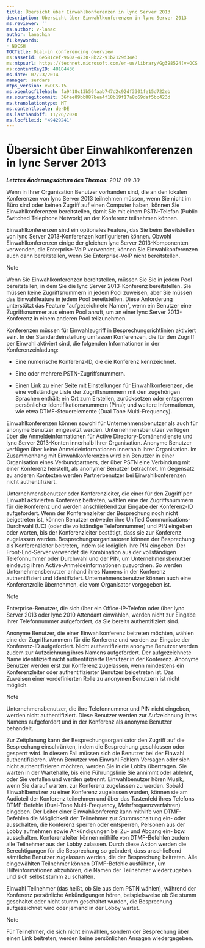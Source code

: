 ```yaml
---
title: Übersicht über Einwahlkonferenzen in lync Server 2013
description: Übersicht über Einwahlkonferenzen in lync Server 2013
ms.reviewer: ''
ms.author: v-lanac
author: lanachin
f1.keywords:
- NOCSH
TOCTitle: Dial-in conferencing overview
ms:assetid: 6e581cef-960a-4730-8b22-91b2129d34e3
ms:mtpsurl: https://technet.microsoft.com/en-us/library/Gg398524(v=OCS.15)
ms:contentKeyID: 48184436
ms.date: 07/23/2014
manager: serdars
mtps_version: v=OCS.15
ms.openlocfilehash: fa9418c13b56faab747d2c92df3301fe15d722eb
ms.sourcegitcommit: 36fee89bb887bea4f18b19f17a8c69daf5bc423d
ms.translationtype: MT
ms.contentlocale: de-DE
ms.lasthandoff: 11/26/2020
ms.locfileid: "49429241"
---
```

# <a name="overview-of-dial-in-conferencing-in-lync-server-2013"></a>Übersicht über Einwahlkonferenzen in lync Server 2013

<div data-xmlns="http://www.w3.org/1999/xhtml">

<div class="topic" data-xmlns="http://www.w3.org/1999/xhtml" data-msxsl="urn:schemas-microsoft-com:xslt" data-cs="https://msdn.microsoft.com/">

<div data-asp="https://msdn2.microsoft.com/asp">



</div>

<div id="mainSection">

<div id="mainBody">

<span> </span>

_**Letztes Änderungsdatum des Themas:** 2012-09-30_

Wenn in Ihrer Organisation Benutzer vorhanden sind, die an den lokalen Konferenzen von lync Server 2013 teilnehmen müssen, wenn Sie nicht im Büro sind oder keinen Zugriff auf einen Computer haben, können Sie Einwahlkonferenzen bereitstellen, damit Sie mit einem PSTN-Telefon (Public Switched Telephone Network) an der Konferenz teilnehmen können.

Einwahlkonferenzen sind ein optionales Feature, das Sie beim Bereitstellen von lync Server 2013-Konferenzen konfigurieren können. Obwohl Einwahlkonferenzen einige der gleichen lync Server 2013-Komponenten verwenden, die Enterprise-VoIP verwendet, können Sie Einwahlkonferenzen auch dann bereitstellen, wenn Sie Enterprise-VoIP nicht bereitstellen.

<div>


> [!NOTE]  
> Wenn Sie Einwahlkonferenzen bereitstellen, müssen Sie Sie in jedem Pool bereitstellen, in dem Sie die lync Server 2013-Konferenz bereitstellen. Sie müssen keine Zugriffsnummern in jedem Pool zuweisen, aber Sie müssen das Einwahlfeature in jedem Pool bereitstellen. Diese Anforderung unterstützt das Feature "aufgezeichnete Namen", wenn ein Benutzer eine Zugriffsnummer aus einem Pool anruft, um an einer lync Server 2013-Konferenz in einem anderen Pool teilzunehmen.



</div>

Konferenzen müssen für Einwahlzugriff in Besprechungsrichtlinien aktiviert sein. In der Standardeinstellung umfassen Konferenzen, die für den Zugriff per Einwahl aktiviert sind, die folgenden Informationen in der Konferenzeinladung:

  - Eine numerische Konferenz-ID, die die Konferenz kennzeichnet.

  - Eine oder mehrere PSTN-Zugriffsnummern.

  - Einen Link zu einer Seite mit Einstellungen für Einwahlkonferenzen, die eine vollständige Liste der Zugriffsnummern mit den zugehörigen Sprachen enthält; ein Ort zum Erstellen, zurücksetzen oder entsperren persönlicher Identifikationsnummern (Pins); und weitere Informationen, wie etwa DTMF-Steuerelemente (Dual Tone Multi-Frequency).

Einwahlkonferenzen können sowohl für Unternehmensbenutzer als auch für anonyme Benutzer eingesetzt werden. Unternehmensbenutzer verfügen über die Anmeldeinformationen für Active Directory-Domänendienste und lync Server 2013-Konten innerhalb Ihrer Organisation. Anonyme Benutzer verfügen über keine Anmeldeinformationen innerhalb Ihrer Organisation. Im Zusammenhang mit Einwahlkonferenzen wird ein Benutzer in einer Organisation eines Verbundpartners, der über PSTN eine Verbindung mit einer Konferenz herstellt, als anonymer Benutzer betrachtet. Im Gegensatz zu anderen Kontexten werden Partnerbenutzer bei Einwahlkonferenzen nicht authentifiziert.

Unternehmensbenutzer oder Konferenzleiter, die einer für den Zugriff per Einwahl aktivierten Konferenz beitreten, wählen eine der Zugriffsnummern für die Konferenz und werden anschließend zur Eingabe der Konferenz-ID aufgefordert. Wenn der Konferenzleiter der Besprechung noch nicht beigetreten ist, können Benutzer entweder ihre Unified Communications-Durchwahl (UC) (oder die vollständige Telefonnummer) und PIN eingeben oder warten, bis der Konferenzleiter bestätigt, dass sie zur Konferenz zugelassen werden. Besprechungsorganisatoren können der Besprechung als Konferenzleiter beitreten, indem sie lediglich ihre PIN eingeben. Der Front-End-Server verwendet die Kombination aus der vollständigen Telefonnummer oder Durchwahl und der PIN, um Unternehmensbenutzer eindeutig ihren Active-Anmeldeinformationen zuzuordnen. So werden Unternehmensbenutzer anhand ihres Namens in der Konferenz authentifiziert und identifiziert. Unternehmensbenutzer können auch eine Konferenzrolle übernehmen, die vom Organisator vorgegeben ist.

<div>


> [!NOTE]  
> Enterprise-Benutzer, die sich über ein Office-IP-Telefon oder über lync Server 2013 oder lync 2010 Attendant einwählen, werden nicht zur Eingabe Ihrer Telefonnummer aufgefordert, da Sie bereits authentifiziert sind.



</div>

Anonyme Benutzer, die einer Einwahlkonferenz beitreten möchten, wählen eine der Zugriffsnummern für die Konferenz und werden zur Eingabe der Konferenz-ID aufgefordert. Nicht authentifizierte anonyme Benutzer werden zudem zur Aufzeichnung ihres Namens aufgefordert. Der aufgezeichnete Name identifiziert nicht authentifizierte Benutzer in der Konferenz. Anonyme Benutzer werden erst zur Konferenz zugelassen, wenn mindestens ein Konferenzleiter oder authentifizierter Benutzer beigetreten ist. Das Zuweisen einer vordefinierten Rolle zu anonymen Benutzern ist nicht möglich.

<div>


> [!NOTE]  
> Unternehmensbenutzer, die ihre Telefonnummer und PIN nicht eingeben, werden nicht authentifiziert. Diese Benutzer werden zur Aufzeichnung ihres Namens aufgefordert und in der Konferenz als anonyme Benutzer behandelt.



</div>

Zur Zeitplanung kann der Besprechungsorganisator den Zugriff auf die Besprechung einschränken, indem die Besprechung geschlossen oder gesperrt wird. In diesem Fall müssen sich die Benutzer bei der Einwahl authentifizieren. Wenn Benutzer von Einwahl Fehlern Versagen oder sich nicht authentifizieren möchten, werden Sie in die Lobby übertragen. Sie warten in der Wartehalle, bis eine Führungslinie Sie annimmt oder ablehnt, oder Sie verfallen und werden getrennt. Einwahlbenutzer hören Musik, wenn Sie darauf warten, zur Konferenz zugelassen zu werden. Sobald Einwahlbenutzer zu einer Konferenz zugelassen wurden, können sie am Audioteil der Konferenz teilnehmen und über das Tastenfeld ihres Telefons DTMF-Befehle (Dual-Tone Multi-Frequency, Mehrfrequenzverfahren) eingeben. Der Leiter einer Einwahlkonferenz kann mithilfe von DTMF-Befehlen die Möglichkeit der Teilnehmer zur Stummschaltung ein- oder ausschalten, die Konferenz sperren oder entsperren, Personen aus der Lobby aufnehmen sowie Ankündigungen bei Zu- und Abgang ein- bzw. ausschalten. Konferenzleiter können mithilfe von DTMF-Befehlen zudem alle Teilnehmer aus der Lobby zulassen. Durch diese Aktion werden die Berechtigungen für die Besprechung so geändert, dass anschließend sämtliche Benutzer zugelassen werden, die der Besprechung beitreten. Alle eingewählten Teilnehmer können DTMF-Befehle ausführen, um Hilfeinformationen abzuhören, die Namen der Teilnehmer wiederzugeben und sich selbst stumm zu schalten.

Einwahl Teilnehmer (das heißt, ob Sie aus dem PSTN wählen), während der Konferenz persönliche Ankündigungen hören, beispielsweise ob Sie stumm geschaltet oder nicht stumm geschaltet wurden, die Besprechung aufgezeichnet wird oder jemand in der Lobby wartet.

<div>


> [!NOTE]  
> Für Teilnehmer, die sich nicht einwählen, sondern der Besprechung über einen Link beitreten, werden keine persönlichen Ansagen wiedergegeben.



</div>

</div>

<span> </span>

</div>

</div>

</div>


